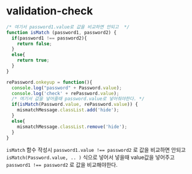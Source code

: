 # validation-check

```jsx
/* 여기서 password1.value로 값을 비교하면 안되고  */
function isMatch (password1, password2) {
  if(password1 !== password2){
    return false;
  }
  else{
    return true;
  }
}

rePassword.onkeyup = function(){
  console.log("password" + Password.value);
  console.log('check' + rePassword.value);
  /* 여기서 값을 넣어줄때 password.value로 넣어줘야한다. */
  if(isMatch(Password.value, rePassword.value)) {
    mismatchMessage.classList.add('hide');
  }
  else{
    mismatchMessage.classList.remove('hide');
  }
}
```

`isMatch` 함수 작성시 `password1.value !== password2` 로 값을 비교하면 안되고
`isMatch(Password.value, .. )` 식으로 넣어서 
넣을때 value값을 넣어주고 `password1 !== password2` 로 값을 비교해야한다.